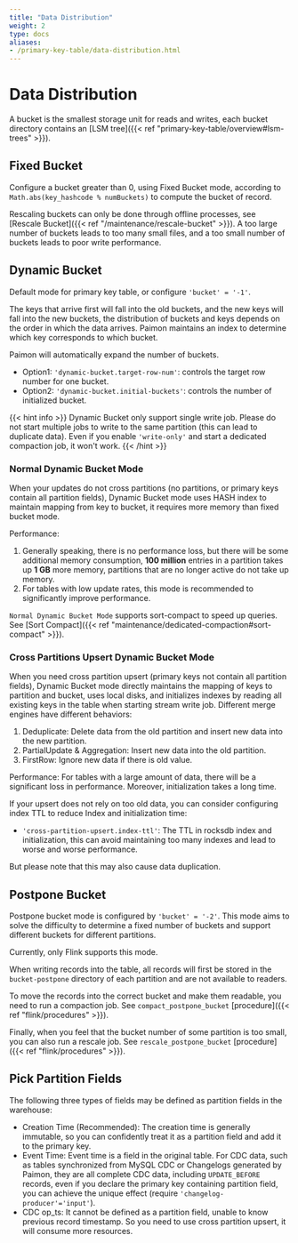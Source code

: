 ```yaml
---
title: "Data Distribution"
weight: 2
type: docs
aliases:
- /primary-key-table/data-distribution.html
---
```

<!--
Licensed to the Apache Software Foundation (ASF) under one
or more contributor license agreements.  See the NOTICE file
distributed with this work for additional information
regarding copyright ownership.  The ASF licenses this file
to you under the Apache License, Version 2.0 (the
"License"); you may not use this file except in compliance
with the License.  You may obtain a copy of the License at

  http://www.apache.org/licenses/LICENSE-2.0

Unless required by applicable law or agreed to in writing,
software distributed under the License is distributed on an
"AS IS" BASIS, WITHOUT WARRANTIES OR CONDITIONS OF ANY
KIND, either express or implied.  See the License for the
specific language governing permissions and limitations
under the License.
-->

# Data Distribution

A bucket is the smallest storage unit for reads and writes, each bucket directory contains an [LSM tree]({{< ref "primary-key-table/overview#lsm-trees" >}}).

## Fixed Bucket

Configure a bucket greater than 0, using Fixed Bucket mode, according to `Math.abs(key_hashcode % numBuckets)` to compute
the bucket of record.

Rescaling buckets can only be done through offline processes, see [Rescale Bucket]({{< ref "/maintenance/rescale-bucket" >}}).
A too large number of buckets leads to too many small files, and a too small number of buckets leads to poor write performance.

## Dynamic Bucket

Default mode for primary key table, or configure `'bucket' = '-1'`.

The keys that arrive first will fall into the old buckets, and the new keys will fall into the new buckets, the
distribution of buckets and keys depends on the order in which the data arrives. Paimon maintains an index to determine
which key corresponds to which bucket.

Paimon will automatically expand the number of buckets.

- Option1: `'dynamic-bucket.target-row-num'`: controls the target row number for one bucket.
- Option2: `'dynamic-bucket.initial-buckets'`: controls the number of initialized bucket.

{{< hint info >}}
Dynamic Bucket only support single write job. Please do not start multiple jobs to write to the same partition
(this can lead to duplicate data). Even if you enable `'write-only'` and start a dedicated compaction job, it won't work.
{{< /hint >}}

### Normal Dynamic Bucket Mode

When your updates do not cross partitions (no partitions, or primary keys contain all partition fields), Dynamic
Bucket mode uses HASH index to maintain mapping from key to bucket, it requires more memory than fixed bucket mode.

Performance:

1. Generally speaking, there is no performance loss, but there will be some additional memory consumption, **100 million**
   entries in a partition takes up **1 GB** more memory, partitions that are no longer active do not take up memory.
2. For tables with low update rates, this mode is recommended to significantly improve performance.

`Normal Dynamic Bucket Mode` supports sort-compact to speed up queries. See [Sort Compact]({{< ref "maintenance/dedicated-compaction#sort-compact" >}}).

### Cross Partitions Upsert Dynamic Bucket Mode

When you need cross partition upsert (primary keys not contain all partition fields), Dynamic Bucket mode directly
maintains the mapping of keys to partition and bucket, uses local disks, and initializes indexes by reading all
existing keys in the table when starting stream write job. Different merge engines have different behaviors:

1. Deduplicate: Delete data from the old partition and insert new data into the new partition.
2. PartialUpdate & Aggregation: Insert new data into the old partition.
3. FirstRow: Ignore new data if there is old value.

Performance: For tables with a large amount of data, there will be a significant loss in performance. Moreover,
initialization takes a long time.

If your upsert does not rely on too old data, you can consider configuring index TTL to reduce Index and initialization time:
- `'cross-partition-upsert.index-ttl'`: The TTL in rocksdb index and initialization, this can avoid maintaining too many
  indexes and lead to worse and worse performance.

But please note that this may also cause data duplication.

## Postpone Bucket

Postpone bucket mode is configured by `'bucket' = '-2'`.
This mode aims to solve the difficulty to determine a fixed number of buckets
and support different buckets for different partitions.

Currently, only Flink supports this mode.

When writing records into the table,
all records will first be stored in the `bucket-postpone` directory of each partition
and are not available to readers.

To move the records into the correct bucket and make them readable,
you need to run a compaction job.
See `compact_postpone_bucket` [procedure]({{< ref "flink/procedures" >}}).

Finally, when you feel that the bucket number of some partition is too small,
you can also run a rescale job.
See `rescale_postpone_bucket` [procedure]({{< ref "flink/procedures" >}}).

## Pick Partition Fields

The following three types of fields may be defined as partition fields in the warehouse:

- Creation Time (Recommended): The creation time is generally immutable, so you can confidently treat it as a partition field
  and add it to the primary key.
- Event Time: Event time is a field in the original table. For CDC data, such as tables synchronized from MySQL
  CDC or Changelogs generated by Paimon, they are all complete CDC data, including `UPDATE_BEFORE` records, even
  if you declare the primary key containing partition field, you can achieve the unique effect (require `'changelog-producer'='input'`).
- CDC op_ts: It cannot be defined as a partition field, unable to know previous record timestamp. So you need to use cross partition upsert, it will consume more resources.
